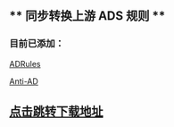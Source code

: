## ** 同步转换上游 ADS 规则 **

### 目前已添加：

[ADRules](https://github.com/Cats-Team/AdRules)

[Anti-AD](https://github.com/privacy-protection-tools/anti-AD)

## [点击跳转下载地址](https://github.com/zz800x/sing-box-BlockAds/tree/release)
